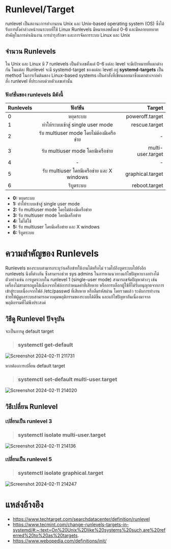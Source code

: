 # Runlevel/Target
runlevel เป็นสถานะการทำงานบน Unix และ Unix-based operating system (OS) ซึ่งได้รับการตั้งค่าล่วงหน้าบนระบบที่ใช้ Linux
Runlevels มีหมายเลขตั้งแต่ 0-6 และมีหลายบทบาทสำคัญในการดำเนินงาน การบำรุงรักษา และการจัดการระบบ Linux และ Unix

## จำนวน Runlevels
ใน Unix และ Linux มี 7 runlevels เป็นตัวเลขตั้งแต่ 0-6 แต่ละ level จะมีเป้าหมายที่แตกต่างกัน
ในแต่ละ Runlevel จะมี systemd-target ของแต่ละ level อยู่ 
**systemd-targets** เป็น method ในการเริ่มต้นของ Linux-based systems เป็นคำสั่งที่เขียนออกมาซึ่งแตกต่างจากคำสั่ง runlevel ที่ประกอบด้วยตัวเลขเท่านั้น
### ฟังก์ชั่นของ runlevels มีดังนี้
| Runlevels        | ฟังก์ชัน           | Target  |
| ------------- |:-------------------------:| -------------:|
| 0      | หยุดระบบ | poweroff.target |
| 1      | ทำให้ระบบเข้าสู่ single user mode |  rescue.target  |
| 2      | รับ multiuser mode โดยไม่ต้องมีเครือข่าย |   - |
| 3 | รับ multiuser mode โดยมีเครือข่าย |  multi-user.target   |
| 4 | -      |    - |
| 5 | รับ multiuser โดยมีเครือข่าย และ X windows  |    graphical.target |
| 6 | รีบูตระบบ  |    reboot.target |
- **0:** หยุดระบบ 
- **1:** ทำให้ระบบเข้าสู่ single user mode
- **2:** รับ multiuser mode โดยไม่ต้องมีเครือข่าย
- **3:** รับ multiuser mode โดยมีเครือข่าย
- **4:** ไม่ได้ใช้
- **5:** รับ multiuser โดยมีเครือข่าย และ X windows
- **6:** รีบูตระบบ

# ความสำคัญของ Runlevels
Runlevels ของระบบสามารถระบุว่าเครือข่ายใช้งานได้หรือไม่ รวมไปถึงบูตระบบไปยังอีก runlevels นึงที่ต่างกัน ซึ่งสามารถช่วย sys admins ในการหาแนวทางแก้ไขปัญหาบางอย่างได้
ตัวอย่างเช่น การบูตระบบใน runlevel 1 (single-user mode) สามารถขจัดปัญหาต่างๆ เช่น เครื่องไม่สามารถบูตได้เนื่องจากไฟล์การกำหนดค่าที่เสียหาย หรือการบล็อกผู้ใช้ที่ได้รับอนุญาตจากการเข้าสู่ระบบเนื่องจากไฟล์ /etc/passwd ที่เสียหาย หรือลืมรหัสผ่าน โดยรวมแล้ว ระดับการทำงานช่วยให้ผู้ดูแลระบบสามารถควบคุมพฤติกรรมของระบบได้ดีขึ้น และแก้ไขปัญหาอันเนื่องมาจากพฤติกรรมที่ไม่พึงประสงค์

## วิธีดู Runlevel ปัจจุบัน
จะเป็นการดู default target 
> ### systemctl get-default
![Screenshot 2024-02-11 211731](https://github.com/Markkerg/Process-1/assets/109967528/825b652e-e331-477c-9139-92d691138ee2)

หากต้องการเปลี่ยน default target

> ### systemctl set-default multi-user.target
![Screenshot 2024-02-11 214020](https://github.com/Markkerg/Process-1/assets/109967528/7c06d33c-9c73-42de-ba7e-fbfd0f3a77b4)


## วิธีเปลี่ยน Runlevel
### เปลี่ยนเป็น runlevel 3
> ### systemctl isolate multi-user.target
![Screenshot 2024-02-11 214136](https://github.com/Markkerg/Process-1/assets/109967528/b48ac171-2138-402e-8d8a-bf3641766ed6)

### เปลี่ยนเป็น runlevel 5
> ### systemctl isolate graphical.target
![Screenshot 2024-02-11 214247](https://github.com/Markkerg/Process-1/assets/109967528/0860fdc7-13a1-42fc-a777-1c625b0815cd)




# แหล่งอ้างอิง
- https://www.techtarget.com/searchdatacenter/definition/runlevel
- https://www.tecmint.com/change-runlevels-targets-in-systemd/#:~:text=On%20Unix%2Dlike%20systems%20such,are%20referred%20to%20as%20targets.
- https://www.webopedia.com/definitions/init/
